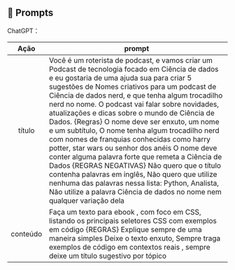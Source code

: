 ## 🧠 Prompts


ChatGPT：

|   Ação   | prompt                                                                                                                                                                                                                                                                         |
| :------: | ------------------------------------------------------------------------------------------------------------------------------------------------------------------------------------------------------------------------------------------------------------------------------ |
|  título  | Você é um roterista de podcast, e vamos criar um Podcast de tecnologia focado em Ciência de dados e eu gostaria de uma ajuda sua para criar 5 sugestões de Nomes criativos para um podcast de Ciência de dados nerd, e que tenha algum trocadilho nerd no nome. O podcast vai falar sobre novidades, atualizações e dicas sobre o mundo de Ciência de Dados. {Regras} O nome deve ser enxuto, um nome e um subtítulo, O nome tenha algum trocadilho nerd com nomes de franquias conhecidas como harry potter, star wars ou senhor dos anéis  O nome deve conter alguma palavra forte que remeta a Ciência de Dados {REGRAS NEGATIVAS} Não quero que o título contenha palavras em inglês, Não quero que utilize nenhuma das palavras nessa lista: Python, Analista, Não utilize a palavra Ciência de dados no nome nem qualquer variação dela |
| conteúdo | Faça um texto para ebook , com foco em CSS, listando os principais seletores CSS com exemplos em código {REGRAS} Explique sempre de uma maneira simples Deixe o texto enxuto, Sempre traga exemplos de código em contextos reais , sempre deixe um título sugestivo por tópico |

